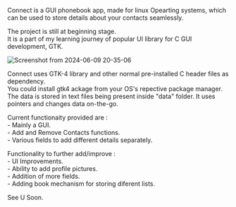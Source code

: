 Connect is a GUI phonebook app, made for linux Opearting systems, which can be used to store details about your contacts seamlessly.  
  
The project is still at beginning stage.  
It is a part of my learning journey of popular UI library for C GUI development, GTK.  
  
![Screenshot from 2024-06-09 20-35-06](https://github.com/TheNoobCoder-8513/Connect/assets/172195674/fd5bd05c-a188-4b8c-b2ce-a637ba971fc1)
  
  
Connect uses GTK-4 library and other normal pre-installed C header files as dependency.  
You could install gtk4 ackage from your OS's repective package manager.  
The data is stored in text files being present inside "data" folder. It uses pointers and changes data on-the-go.   
  
Current functionaity provided are :  
    -  Mainly a GUI.  
    -  Add and Remove Contacts functions.  
    -  Various fields to add different details separately.  
  
Functionality to further add/improve :  
    -  UI Improvements.  
    -  Ability to add profile pictures.  
    -  Addition of more fields.  
    -  Adding book mechanism for storing diferent lists.  
    
See U Soon.  
